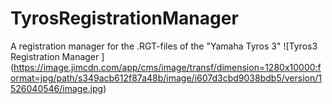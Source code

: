 # TyrosRegistrationManager
A registration manager for the .RGT-files of the "Yamaha Tyros 3"
![Tyros3 Registration Manager ]
(https://image.jimcdn.com/app/cms/image/transf/dimension=1280x10000:format=jpg/path/s349acb612f87a48b/image/i607d3cbd9038bdb5/version/1526040546/image.jpg)
